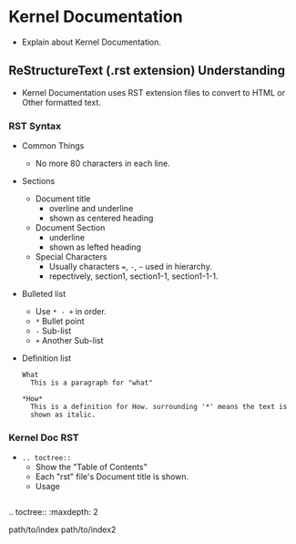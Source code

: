 
# Kernel Documentation

* Explain about Kernel Documentation.


## ReStructureText (.rst extension) Understanding

* Kernel Documentation uses RST extension files to convert to HTML or
  Other formatted text.



### RST Syntax

* Common Things
    * No more 80 characters in each line.


* Sections
    * Document title
        * overline and underline
        * shown as centered heading
    * Document Section
        * underline
        * shown as lefted heading
    * Special Characters
        * Usually characters `=`, `-`, `~` used in hierarchy.
        * repectively, section1, section1-1, section1-1-1.

* Bulleted list
    * Use `* - +` in order.
    * `*` Bullet point
    * `-` Sub-list
    * `+` Another Sub-list


* Definition list

    ``` 
    What
      This is a paragraph for "what"

    *How*
      This is a definition for How. surrounding '*' means the text is
      shown as italic.

    ```


### Kernel Doc RST


* `.. toctree::`
    * Show the "Table of Contents"
    * Each "rst" file's Document title is shown.
    * Usage
        ```
.. toctree::
   :maxdepth: 2

   path/to/index
   path/to/index2
```



